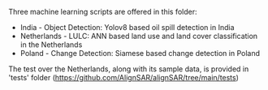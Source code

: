 Three machine learning scripts are offered in this folder: 
 - India - Object Detection: Yolov8 based oil spill detection in India
 - Netherlands - LULC: ANN based land use and land cover classification in the Netherlands
 - Poland - Change Detection: Siamese based change detection in Poland
   
The test over the Netherlands, along with its sample data, is provided in 'tests' folder (https://github.com/AlignSAR/alignSAR/tree/main/tests)
